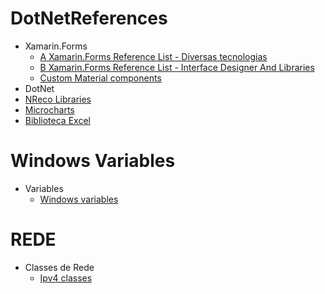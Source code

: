 # DotNetReferences
* Xamarin.Forms
  * [A Xamarin.Forms Reference List - Diversas tecnologias](https://github.com/jsuarezruiz/awesome-xamarin-forms/blob/master/README.md)
  * [B Xamarin.Forms Reference List - Interface Designer And Libraries](https://github.com/benoitjadinon/awesome-xamarin/blob/master/README.md)
  * [Custom Material components](https://github.com/SuavePirate/MaterialEntry)
* DotNet
 * [NReco Libraries](https://www.nrecosite.com)
 * [Microcharts](https://github.com/aloisdeniel/Microcharts)
 * [Biblioteca Excel](http://spreadsheetlight.com/developers)
 
# Windows Variables

* Variables 
  * [Windows variables](https://ss64.com/nt/syntax-variables.html)

# REDE

* Classes de Rede
  * [Ipv4 classes](https://www.tutorialspoint.com/ipv4/ipv4_address_classes.htm)

